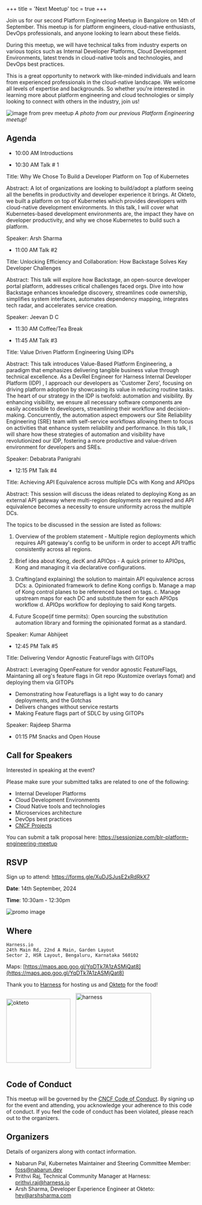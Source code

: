 +++
title = 'Next Meetup'
toc = true
+++

Join us for our second Platform Engineering Meetup in Bangalore on 14th of September. This meetup is for platform engineers, cloud-native enthusiasts, DevOps professionals, and anyone looking to learn about these fields.

During this meetup, we will have technical talks from industry experts on various topics such as Internal Developer Platforms, Cloud Development Environments, latest trends in cloud-native tools and technologies, and DevOps best practices.

This is a great opportunity to network with like-minded individuals and learn from experienced professionals in the cloud-native landscape. We welcome all levels of expertise and backgrounds. So whether you're interested in learning more about platform engineering and cloud technologies or simply looking to connect with others in the industry, join us!

![image from prev meetup](/img/dec-meetup-group-photo.jpg)
_A photo from our previous Platform Engineering meetup!_

## Agenda

- 10:00 AM Introductions

- 10:30 AM Talk # 1

Title: Why We Chose To Build a Developer Platform on Top of Kubernetes

Abstract: A lot of organizations are looking to build/adopt a platform seeing all the benefits in productivity and developer experience it brings. At Okteto, we built a platform on top of Kubernetes which provides developers with cloud-native development environments. In this talk, I will cover what Kubernetes-based development environments are, the impact they have on developer productivity, and why we chose Kubernetes to build such a platform.

Speaker: Arsh Sharma

- 11:00 AM Talk #2

Title: Unlocking Efficiency and Collaboration: How Backstage Solves Key Developer Challenges

Abstract: This talk will explore how Backstage, an open-source developer portal platform, addresses critical challenges faced orgs. Dive into how Backstage enhances knowledge discovery, streamlines code ownership, simplifies system interfaces, automates dependency mapping, integrates tech radar, and accelerates service creation.

Speaker: Jeevan D C

- 11:30 AM Coffee/Tea Break

- 11:45 AM Talk #3

Title: Value Driven Platform Engineering Using IDPs

Abstract: This talk introduces Value-Based Platform Engineering, a paradigm that emphasizes delivering tangible business value through technical excellence. As a DevRel Engineer for Harness Internal Developer Platform (IDP) , I approach our developers as 'Customer Zero', focusing on driving platform adoption by showcasing its value in reducing routine tasks.
The heart of our strategy in the IDP is twofold: automation and visibility. By enhancing visibility, we ensure all necessary software components are easily accessible to developers, streamlining their workflow and decision-making. Concurrently, the automation aspect empowers our Site Reliability Engineering (SRE) team with self-service workflows allowing them to focus on activities that enhance system reliability and performance.
In this talk, I will share how these strategies of automation and visibility have revolutionized our IDP, fostering a more productive and value-driven environment for developers and SREs.

Speaker: Debabrata Panigrahi

- 12:15 PM Talk #4

Title: Achieving API Equivalence across multiple DCs with Kong and APIOps

Abstract: This session will discuss the ideas related to deploying Kong as an external API gateway where multi-region deployments are required and API equivalence becomes a necessity to ensure uniformity across the multiple DCs.

The topics to be discussed in the session are listed as follows:

1. Overview of the problem statement - Multiple region deployments which requires API gateway's config to be uniform in order to accept API traffic consistently across all regions.

2. Brief idea about Kong, decK and APIOps - A quick primer to APIOps, Kong and managing it via declarative configurations.

3. Crafting(and explaining) the solution to maintain API equivalence across DCs:
   a. Opinionated framework to define Kong configs
   b. Manage a map of Kong control planes to be referenced based on tags.
   c. Manage upstream maps for each DC and substitute them for each APIOps workflow
   d. APIOps workflow for deploying to said Kong targets.

4. Future Scope(if time permits): Open sourcing the substitution automation library and forming the opinionated format as a standard.

Speaker: Kumar Abhijeet

- 12:45 PM Talk #5

Title: Delivering Vendor Agnostic FeatureFlags with GITOPs

Abstract: Leveraging OpenFeature for vendor agnostic FeatureFlags, Maintaning all org's feature flags in Git repo (Kustomize overlays fomat) and deploying them via GITOPs

- Demonstrating how Featureflags is a light way to do canary deployments, and the Gotchas
- Delivers changes without service restarts
- Making Feature flags part of SDLC by using GITOPs

Speaker: Rajdeep Sharma

- 01:15 PM Snacks and Open House

## Call for Speakers

Interested in speaking at the event?

Please make sure your submitted talks are related to one of the following:

- Internal Developer Platforms
- Cloud Development Environments
- Cloud Native tools and technologies
- Microservices architecture
- DevOps best practices
- [CNCF Projects](https://landscape.cncf.io)

You can submit a talk proposal here: https://sessionize.com/blr-platform-engineering-meetup

## RSVP

Sign up to attend: https://forms.gle/XuDJSJusE2xRdRkX7

**Date**: 14th September, 2024

**Time**: 10:30am - 12:30pm

![promo image](/img/sept-meetup-promo.png)

## Where

    Harness.io
    24th Main Rd, 22nd A Main, Garden Layout
    Sector 2, HSR Layout, Bengaluru, Karnataka 560102

Maps: [https://maps.app.goo.gl/YqDTk7A1zASMjQat8](https://maps.app.goo.gl/YqDTk7A1zASMjQat8)

Thank you to [Harness](https://harness.io) for hosting us and [Okteto](https://okteto.com) for the food!

<div>
<img src="/img/okteto.png" alt="okteto" width="170" style="display: inline-block; vertical-align: middle; margin-right: 10px;"/>
<img src="/img/harness.jpg" alt="harness" width="200" style="display: inline-block; vertical-align: middle;"/>

</div>

## Code of Conduct

This meetup will be governed by the [CNCF Code of Conduct](https://github.com/cncf/foundation/blob/main/code-of-conduct.md). By signing up for the event and attending, you acknowledge your adherence to this code of conduct. If you feel the code of conduct has been violated, please reach out to the organizers.

## Organizers

Details of organizers along with contact information.

- Nabarun Pal, Kubernetes Maintainer and Steering Committee Member: foss@nabarun.dev
- Prithvi Raj, Technical Community Manager at Harness: prithvi.raj@harness.io
- Arsh Sharma, Developer Experience Engineer at Okteto: hey@arshsharma.com
